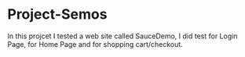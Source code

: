 # Project-Semos
In this projcet I tested a web site called SauceDemo, I did test for Login Page, for Home Page and for shopping cart/checkout.
